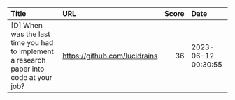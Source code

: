 | Title                                                                                   | URL                           |   Score | Date                |
|:----------------------------------------------------------------------------------------|:------------------------------|--------:|:--------------------|
| [D] When was the last time you had to implement a research paper into code at your job? | https://github.com/lucidrains |      36 | 2023-06-12 00:30:55 |